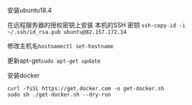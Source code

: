  安装ubuntu18.4

 在远程服务器的授权密钥上安装 本机的SSH 密钥
 `ssh-copy-id -i ~/.ssh/id_rsa.pub ubuntu@82.157.172.14`
 
 修改主机名`hostnamectl set-hostname`
 
 更新apt-get`sudo apt-get update` 
 
 安装docker
 ```shell
curl -fsSL https://get.docker.com -o get-docker.sh
sudo sh ./get-docker.sh --dry-run
 ```
